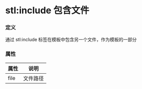 ﻿# stl:include 包含文件


### 定义

通过 stl:include 标签在模板中包含另一个文件，作为模板的一部分

### 属性

属性  | 说明
------  | ------
file | 文件路径